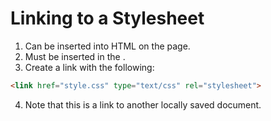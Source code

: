 # Linking to a Stylesheet
1. Can be inserted into HTML on the page. 
2. Must be inserted in the <head></head>.
3. Create a link with the following: 
  ```html
  <link href="style.css" type="text/css" rel="stylesheet">
  ```
4. Note that this is a link to another locally saved document.
